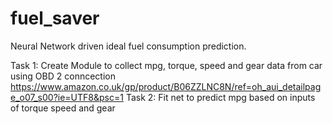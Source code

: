 # fuel_saver
Neural Network driven ideal fuel consumption prediction.

Task 1: Create Module to collect mpg, torque, speed and gear data from car using OBD 2 conncection https://www.amazon.co.uk/gp/product/B06ZZLNC8N/ref=oh_aui_detailpage_o07_s00?ie=UTF8&psc=1
Task 2: Fit net to predict mpg based on inputs of torque speed and gear
